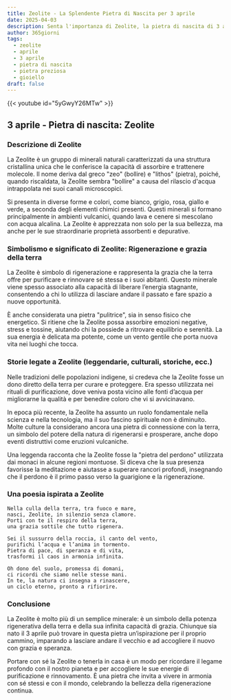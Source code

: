 ```yaml
---
title: Zeolite - La Splendente Pietra di Nascita per 3 aprile
date: 2025-04-03
description: Senta l'importanza di Zeolite, la pietra di nascita di 3 aprile che simboleggia Rigenerazione e grazia della terra. Lasci che la sua bellezza e il suo significato illuminino la sua giornata.
author: 365giorni
tags:
  - zeolite
  - aprile
  - 3 aprile
  - pietra di nascita
  - pietra preziosa
  - gioiello
draft: false
---
```


{{< youtube id="5yGwyY26MTw" >}}

## 3 aprile - Pietra di nascita: Zeolite

### Descrizione di Zeolite

La Zeolite è un gruppo di minerali naturali caratterizzati da una struttura cristallina unica che le conferisce la capacità di assorbire e trattenere molecole. Il nome deriva dal greco "zeo" (bollire) e "lithos" (pietra), poiché, quando riscaldata, la Zeolite sembra "bollire" a causa del rilascio d'acqua intrappolata nei suoi canali microscopici.

Si presenta in diverse forme e colori, come bianco, grigio, rosa, giallo e verde, a seconda degli elementi chimici presenti. Questi minerali si formano principalmente in ambienti vulcanici, quando lava e cenere si mescolano con acqua alcalina. La Zeolite è apprezzata non solo per la sua bellezza, ma anche per le sue straordinarie proprietà assorbenti e depurative.

### Simbolismo e significato di Zeolite: Rigenerazione e grazia della terra

La Zeolite è simbolo di rigenerazione e rappresenta la grazia che la terra offre per purificare e rinnovare sé stessa e i suoi abitanti. Questo minerale viene spesso associato alla capacità di liberare l’energia stagnante, consentendo a chi lo utilizza di lasciare andare il passato e fare spazio a nuove opportunità.

È anche considerata una pietra "pulitrice", sia in senso fisico che energetico. Si ritiene che la Zeolite possa assorbire emozioni negative, stress e tossine, aiutando chi la possiede a ritrovare equilibrio e serenità. La sua energia è delicata ma potente, come un vento gentile che porta nuova vita nei luoghi che tocca.

### Storie legate a Zeolite (leggendarie, culturali, storiche, ecc.)

Nelle tradizioni delle popolazioni indigene, si credeva che la Zeolite fosse un dono diretto della terra per curare e proteggere. Era spesso utilizzata nei rituali di purificazione, dove veniva posta vicino alle fonti d’acqua per migliorarne la qualità e per benedire coloro che vi si avvicinavano.

In epoca più recente, la Zeolite ha assunto un ruolo fondamentale nella scienza e nella tecnologia, ma il suo fascino spirituale non è diminuito. Molte culture la considerano ancora una pietra di connessione con la terra, un simbolo del potere della natura di rigenerarsi e prosperare, anche dopo eventi distruttivi come eruzioni vulcaniche.

Una leggenda racconta che la Zeolite fosse la "pietra del perdono" utilizzata dai monaci in alcune regioni montuose. Si diceva che la sua presenza favorisse la meditazione e aiutasse a superare rancori profondi, insegnando che il perdono è il primo passo verso la guarigione e la rigenerazione.

### Una poesia ispirata a Zeolite

```
Nella culla della terra, tra fuoco e mare,  
nasci, Zeolite, in silenzio senza clamore.  
Porti con te il respiro della terra,  
una grazia sottile che tutto rigenera.

Sei il sussurro della roccia, il canto del vento,  
purifichi l’acqua e l’anima in tormento.  
Pietra di pace, di speranza e di vita,  
trasformi il caos in armonia infinita.

Oh dono del suolo, promessa di domani,  
ci ricordi che siamo nelle stesse mani.  
In te, la natura ci insegna a rinascere,  
un ciclo eterno, pronto a rifiorire.
```

### Conclusione

La Zeolite è molto più di un semplice minerale: è un simbolo della potenza rigenerativa della terra e della sua infinita capacità di grazia. Chiunque sia nato il 3 aprile può trovare in questa pietra un’ispirazione per il proprio cammino, imparando a lasciare andare il vecchio e ad accogliere il nuovo con grazia e speranza.

Portare con sé la Zeolite o tenerla in casa è un modo per ricordare il legame profondo con il nostro pianeta e per accogliere le sue energie di purificazione e rinnovamento. È una pietra che invita a vivere in armonia con sé stessi e con il mondo, celebrando la bellezza della rigenerazione continua.